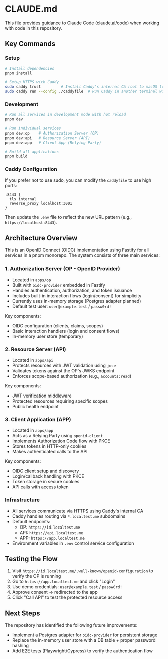 # CLAUDE.md

This file provides guidance to Claude Code (claude.ai/code) when working with code in this repository.

## Key Commands

### Setup

```bash
# Install dependencies
pnpm install

# Setup HTTPS with Caddy
sudo caddy trust         # Install Caddy's internal CA root to macOS trust store
sudo caddy run --config ./caddyfile  # Run Caddy in another terminal window
```

### Development

```bash
# Run all services in development mode with hot reload
pnpm dev

# Run individual services
pnpm dev:op    # Authorization Server (OP)
pnpm dev:api   # Resource Server (API)
pnpm dev:app   # Client App (Relying Party)

# Build all applications
pnpm build
```

### Caddy Configuration

If you prefer not to use sudo, you can modify the `caddyfile` to use high ports:
```
:8443 {
  tls internal
  reverse_proxy localhost:3001
}
```

Then update the `.env` file to reflect the new URL pattern (e.g., `https://localhost:8443`).

## Architecture Overview

This is an OpenID Connect (OIDC) implementation using Fastify for all services in a pnpm monorepo. The system consists of three main services:

### 1. Authorization Server (OP - OpenID Provider)

- Located in `apps/op`
- Built with `oidc-provider` embedded in Fastify
- Handles authentication, authorization, and token issuance
- Includes built-in interaction flows (login/consent) for simplicity
- Currently uses in-memory storage (Postgres adapter planned)
- Default test user: `user@example.test` / `passw0rd!`

Key components:
- OIDC configuration (clients, claims, scopes)
- Basic interaction handlers (login and consent flows)
- In-memory user store (temporary)

### 2. Resource Server (API)

- Located in `apps/api`
- Protects resources with JWT validation using `jose`
- Validates tokens against the OP's JWKS endpoint
- Enforces scope-based authorization (e.g., `accounts:read`)

Key components:
- JWT verification middleware
- Protected resources requiring specific scopes
- Public health endpoint

### 3. Client Application (APP)

- Located in `apps/app`
- Acts as a Relying Party using `openid-client`
- Implements Authorization Code flow with PKCE
- Stores tokens in HTTP-only cookies
- Makes authenticated calls to the API

Key components:
- OIDC client setup and discovery
- Login/callback handling with PKCE
- Token storage in secure cookies
- API calls with access token

### Infrastructure

- All services communicate via HTTPS using Caddy's internal CA
- Caddy handles routing via `*.localtest.me` subdomains
- Default endpoints:
  - OP: `https://id.localtest.me`
  - API: `https://api.localtest.me`
  - APP: `https://app.localtest.me`
- Environment variables in `.env` control service configuration

## Testing the Flow

1. Visit `https://id.localtest.me/.well-known/openid-configuration` to verify the OP is running
2. Go to `https://app.localtest.me` and click "Login"
3. Use demo credentials: `user@example.test` / `passw0rd!`
4. Approve consent → redirected to the app
5. Click "Call API" to test the protected resource access

## Next Steps

The repository has identified the following future improvements:

- Implement a Postgres adapter for `oidc-provider` for persistent storage
- Replace the in-memory user store with a DB table + proper password hashing
- Add E2E tests (Playwright/Cypress) to verify the authentication flow